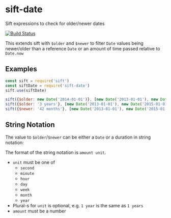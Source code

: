 # sift-date
Sift expressions to check for older/newer dates

[![Build Status](https://travis-ci.org/kba/sift-date.svg?branch=master)](https://travis-ci.org/kba/sift-date)

This extends sift with `$older` and `$newer` to filter `Date` values being
newer/older than a reference `Date` or an amount of time passed relative to
`Date.now`

## Examples

```js
const sift = require('sift')
const siftDate = require('sift-date')
sift.use(siftDate)

sift({$older: new Date('2014-01-01')}, [new Date('2013-01-01'), new Date('2015-01-01')])
sift({$older: '3 years'}, [new Date('2013-01-01'), new Date('2015-01-01')])
sift({$newer: '42 months'}, [new Date('2013-01-01'), new Date('2015-01-01')])
```

## String Notation

The value to `$older`/`$newer` can be either a `Date` or a duration in string notation:

The format of the string notation is `amount unit`.

* `unit` must be one of
  * `second`
  * `minute`
  * `hour`
  * `day`
  * `week`
  * `month`
  * `year`
* Plural-s for `unit` is optional, e.g. `1 year` is the same as `1 years`
* `amount` must be a number

